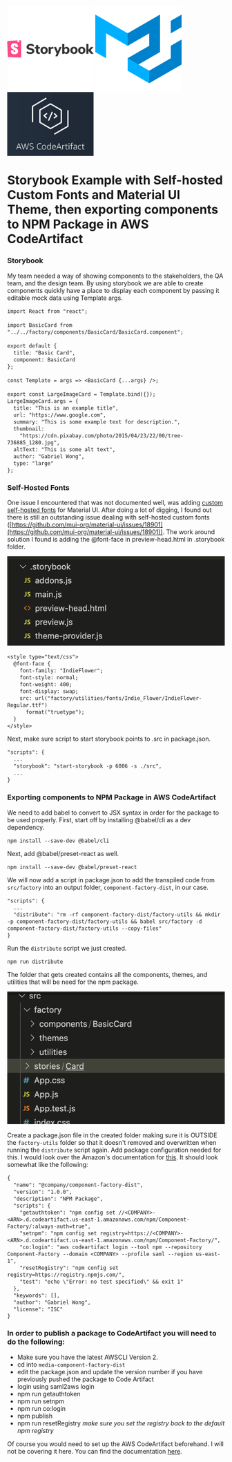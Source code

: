 <img src="/readme-images/storybook.png" align="center" alt="StoryBook Logo" width="200"/>
<img src="/readme-images/material-ui.png" align="center" alt="Material UI logo" width="200"/>
<img src="/readme-images/aws-codeartifact.png" align="center" alt="AWS Code Artifact logo" width="200"/>

# Storybook Example with Self-hosted Custom Fonts and Material UI Theme, then exporting components to NPM Package in AWS CodeArtifact

### Storybook

My team needed a way of showing components to the stakeholders, the QA team, and the design team. By using storybook we are able to create components quickly have a place to display each component by passing it editable mock data using Template args.

```
import React from "react";

import BasicCard from "../../factory/components/BasicCard/BasicCard.component";

export default {
  title: "Basic Card",
  component: BasicCard
};

const Template = args => <BasicCard {...args} />;

export const LargeImageCard = Template.bind({});
LargeImageCard.args = {
  title: "This is an example title",
  url: "https://www.google.com",
  summary: "This is some example text for description.",
  thumbnail:
    "https://cdn.pixabay.com/photo/2015/04/23/22/00/tree-736885_1280.jpg",
  altText: "This is some alt text",
  author: "Gabriel Wong",
  type: "large"
};
```

### Self-Hosted Fonts

One issue I encountered that was not documented well, was adding [custom self-hosted fonts](https://material-ui.com/customization/typography/#self-hosted-fonts) for Material UI. After doing a lot of digging, I found out there is still an outstanding issue dealing with self-hosted custom fonts ([https://github.com/mui-org/material-ui/issues/18901](https://github.com/mui-org/material-ui/issues/18901)). The work around solution I found is adding the @font-face in preview-head.html in .storybook folder.

![Storybook Folder Structure](/readme-images/storybook-structure.png)

```
<style type="text/css">
  @font-face {
    font-family: "IndieFlower";
    font-style: normal;
    font-weight: 400;
    font-display: swap;
    src: url("factory/utilities/fonts/Indie_Flower/IndieFlower-Regular.ttf")
      format("truetype");
  }
</style>
```

Next, make sure script to start storybook points to .src in package.json.

```
"scripts": {
  ...
  "storybook": "start-storybook -p 6006 -s ./src",
  ...
}
```

### Exporting components to NPM Package in AWS CodeArtifact

We need to add babel to convert to JSX syntax in order for the package to be used properly.
First, start off by installing @babel/cli as a dev dependency.

```
npm install --save-dev @babel/cli
```

Next, add @babel/preset-react as well.

```
npm install --save-dev @babel/preset-react
```

We will now add a script in package.json to add the transpiled code from `src/factory` into an output folder, `component-factory-dist`, in our case.

```
"scripts": {
  ...
  "distribute": "rm -rf component-factory-dist/factory-utils && mkdir -p component-factory-dist/factory-utils && babel src/factory -d component-factory-dist/factory-utils --copy-files"
}
```

Run the `distribute` script we just created.

```
npm run distribute
```

The folder that gets created contains all the components, themes, and utilities that will be need for the npm package.

![Component Factory](/readme-images/factory.png)

Create a package.json file in the created folder making sure it is OUTSIDE the `factory-utils` folder so that it doesn't removed and overwritten when running the `distribute` script again. Add package configuration needed for this. I would look over the Amazon's documentation for [this](https://aws.amazon.com/blogs/devops/publishing-private-npm-packages-aws-codeartifact/). It should look somewhat like the following:

```
{
  "name": "@company/component-factory-dist",
  "version": "1.0.0",
  "description": "NPM Package",
  "scripts": {
    "getauthtoken": "npm config set //<COMPANY>-<ARN>.d.codeartifact.us-east-1.amazonaws.com/npm/Component-Factory/:always-auth=true",
    "setnpm": "npm config set registry=https://<COMPANY>-<ARN>.d.codeartifact.us-east-1.amazonaws.com/npm/Component-Factory/",
    "co:login": "aws codeartifact login --tool npm --repository Component-Factory --domain <COMPANY> --profile saml --region us-east-1",
    "resetRegistry": "npm config set registry=https://registry.npmjs.com/",
    "test": "echo \"Error: no test specified\" && exit 1"
  },
  "keywords": [],
  "author": "Gabriel Wong",
  "license": "ISC"
}
```

### In order to publish a package to CodeArtifact you will need to do the following:

- Make sure you have the latest AWSCLI Version 2.
- cd into `media-component-factory-dist`
- edit the package.json and update the version number if you have previously pushed the package to Code Artifact
- login using saml2aws login
- npm run getauthtoken
- npm run setnpm
- npm run co:login
- npm publish
- npm run resetRegistry _make sure you set the registry back to the default npm registry_

Of course you would need to set up the AWS CodeArtifact beforehand. I will not be covering it here. You can find the documentation [here](https://aws.amazon.com/blogs/devops/integrating-aws-codeartifact-package-mgmt-flow/).
